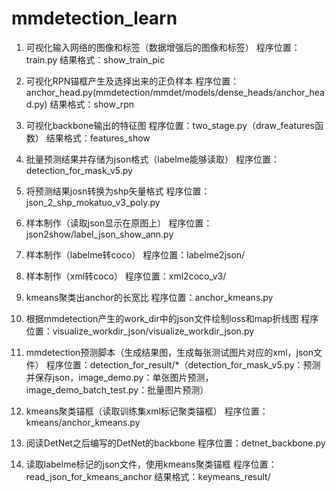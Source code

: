 # mmdetection_learn
1. 可视化输入网络的图像和标签（数据增强后的图像和标签）
程序位置：train.py
结果格式：show_train_pic

2. 可视化RPN锚框产生及选择出来的正负样本
程序位置：anchor_head.py(mmdetection/mmdet/models/dense_heads/anchor_head.py)
结果格式：show_rpn

3. 可视化backbone输出的特征图
程序位置：two_stage.py（draw_features函数）
结果格式：features_show

4. 批量预测结果并存储为json格式（labelme能够读取）
程序位置：detection_for_mask_v5.py

5. 将预测结果josn转换为shp矢量格式
程序位置：json_2_shp_mokatuo_v3_poly.py

6. 样本制作（读取json显示在原图上）
程序位置：json2show/label_json_show_ann.py

7. 样本制作（labelme转coco）
程序位置：labelme2json/

8. 样本制作（xml转coco）
程序位置：xml2coco_v3/

9. kmeans聚类出anchor的长宽比
程序位置：anchor_kmeans.py

10. 根据mmdetection产生的work_dir中的json文件绘制loss和map折线图
程序位置：visualize_workdir_json/visualize_workdir_json.py

11. mmdetection预测脚本（生成结果图，生成每张测试图片对应的xml，json文件）
程序位置：detection_for_result/*（detection_for_mask_v5.py：预测并保存json，image_demo.py：单张图片预测，  image_demo_batch_test.py：批量图片预测）

12. kmeans聚类锚框（读取训练集xml标记聚类锚框）
程序位置：kmeans/anchor_kmeans.py

13. 阅读DetNet之后编写的DetNet的backbone
程序位置：detnet_backbone.py

14. 读取labelme标记的json文件，使用kmeans聚类锚框
程序位置：read_json_for_kmeans_anchor
结果格式：keymeans_result/
